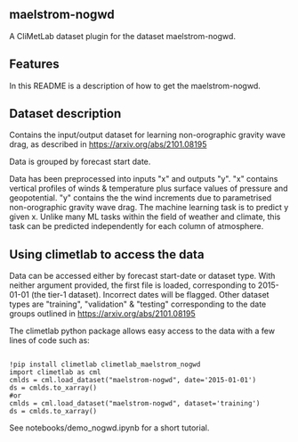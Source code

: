 ## maelstrom-nogwd

A CliMetLab dataset plugin for the dataset maelstrom-nogwd. 


Features
--------

In this README is a description of how to get the maelstrom-nogwd.

## Dataset description
Contains the input/output dataset for learning non-orographic 
gravity wave drag, as described in https://arxiv.org/abs/2101.08195

Data is grouped by forecast start date.

Data has been preprocessed into inputs "x" and outputs "y". 
"x" contains vertical profiles of winds & temperature plus surface values
of pressure and geopotential.
"y" contains the the wind increments due to parametrised non-orographic
gravity wave drag. The machine learning task is to predict y given x.
Unlike many ML tasks within the field of weather and climate, this task
can be predicted independently for each column of atmosphere.

## Using climetlab to access the data
Data can be accessed either by forecast start-date or dataset type.
With neither argument provided, the first file is loaded, corresponding
to 2015-01-01 (the tier-1 dataset). Incorrect dates will be flagged.
Other dataset types are "training", "validation" & "testing" corresponding
to the date groups outlined in https://arxiv.org/abs/2101.08195


The climetlab python package allows easy access to the data with a few lines of code such as:
```

!pip install climetlab climetlab_maelstrom_nogwd
import climetlab as cml
cmlds = cml.load_dataset("maelstrom-nogwd", date='2015-01-01')
ds = cmlds.to_xarray()
#or
cmlds = cml.load_dataset("maelstrom-nogwd", dataset='training')
ds = cmlds.to_xarray()
```

See notebooks/demo_nogwd.ipynb for a short tutorial.
